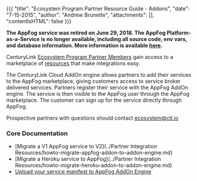 {{{
  "title": "Ecosystem Program Partner Resource Guide - Addons",
  "date": "7-15-2015",
  "author": "Andrew Brunette",
  "attachments": [],
  "contentIsHTML": false
}}}


<strong>The AppFog service was retired on June 29, 2018. The AppFog Platform-as-a-Service is no longer available, including all source code, env vars, and database information. More information is available [here](../../appfog/appfog-retirement-guide/).</strong>

CenturyLink [Ecosystem Program Partner Members](centurylink-cloud-ecosystem-program-guide.md) gain access to a marketplace of [resources](ecosystem-program-resources.md) that make integrations easy.

The CenturyLink Cloud AddOn engine allows partners to add their services to the AppFog marketplace, giving customers access to service broker delivered services.  Partners register their service with the AppFog AddOn engine.  The service is then visible to the AppFog user through the AppFog marketplace.  The customer can sign up for the service directly through AppFog.

Prospective partners with questions should contact ecosystem@ctl.io

### Core Documentation

  * [Migrate a V1 AppFog service to V2](../Partner Integration Resources/howto-migrate-appfog-addon-to-addon-engine.md)
  * [Migrate a Heroku service to AppFog](../Partner Integration Resources/howto-migrate-heroku-addon-to-addon-engine.md)
  * [Upload your service manifest to AppFog AddOn Engine](../General/upload-service-manifests-to-addon-engine.md)
